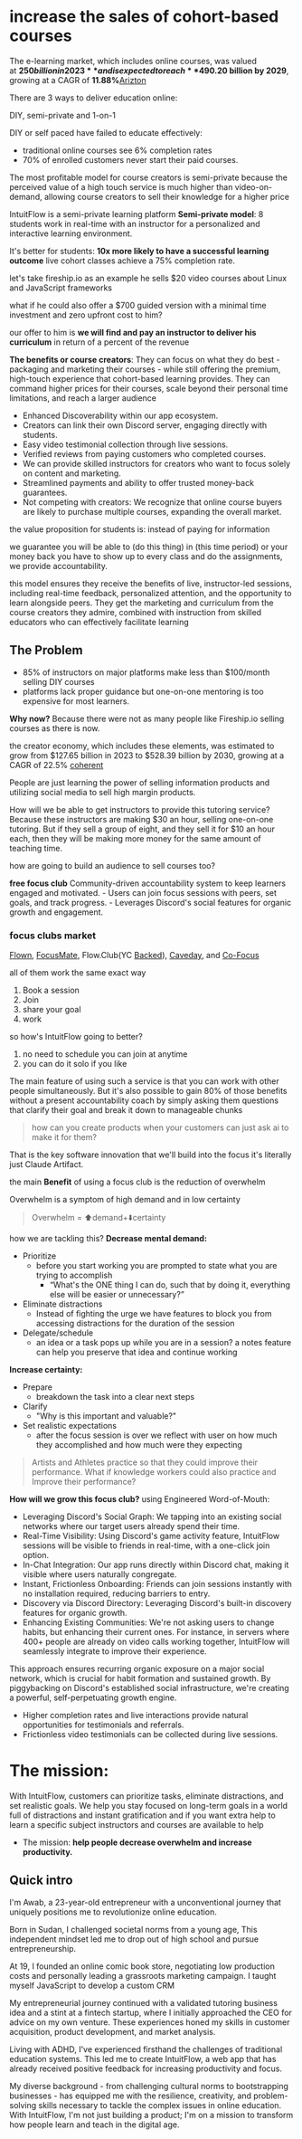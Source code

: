 # increase the sales of cohort-based courses

The e-learning market, which includes online courses, was valued at **$250 billion in 2023** and is expected to reach **$490.20 billion by 2029**, growing at a CAGR of **11.88%**[Arizton](https://www.arizton.com/market-reports/e-learning-market-size-2024)

There are 3 ways to deliver education online:

DIY, semi-private and 1-on-1

DIY or self paced have failed to educate effectively:
- traditional online courses see 6% completion rates
- 70% of enrolled customers never start their paid courses.

The most profitable model for course creators is semi-private because the perceived value of a high touch service is much higher than video-on-demand, allowing course creators to sell their knowledge for a higher price

IntuitFlow is a semi-private learning platform
**Semi-private model**: 8 students work in real-time with an instructor for a personalized and interactive learning environment.

It's better for students: **10x more likely to have a successful learning outcome**
live cohort classes achieve a 75% completion rate.

let's take fireship.io as an example he sells $20 video courses about Linux and JavaScript frameworks

what if he could also offer a $700 guided version with a minimal time investment and zero upfront cost to him?

our offer to him is
**we will find and pay an instructor to deliver his curriculum** in return of a percent of the revenue

**The benefits or course creators**:
They can focus on what they do best - packaging and marketing their courses - while still offering the premium, high-touch experience that cohort-based learning provides. They can command higher prices for their courses, scale beyond their personal time limitations, and reach a larger audience

   - Enhanced Discoverability within our app ecosystem.
   - Creators can link their own Discord server, engaging directly with students.
   - Easy video testimonial collection through live sessions.
   - Verified reviews from paying customers who completed courses.
   - We can provide skilled instructors for creators who want to focus solely on content and marketing.
   - Streamlined payments and ability to offer trusted money-back guarantees.
   -  Not competing with creators: We recognize that online course buyers are likely to purchase multiple courses, expanding the overall market.

the value proposition for students is:
instead of paying for information

we guarantee you will be able to (do this thing) in (this time period) or your money back
you have to show up to every class and do the assignments, we provide accountability.

this model ensures they receive the benefits of live, instructor-led sessions, including real-time feedback, personalized attention, and the opportunity to learn alongside peers. They get the marketing and curriculum from the course creators they admire, combined with instruction from skilled educators who can effectively facilitate learning

## The Problem
- 85% of instructors on major platforms make less than $100/month selling DIY courses
- platforms lack proper guidance but one-on-one mentoring is too expensive for most learners.


**Why now?**
Because there were not as many people like Fireship.io selling courses as there is now.

the creator economy, which includes these elements, was estimated to grow from $127.65 billion in 2023 to $528.39 billion by 2030, growing at a CAGR of 22.5% [coherent](https://www.coherentmarketinsights.com/industry-reports/global-creator-economy-market#:~:text=North%20America%3A%20North%20America%20is,by%20influencers%20and%20individual%20creators)

People are just learning the power of selling information products and utilizing social media to sell high margin products.

How will we be able to get instructors to provide this tutoring service?
Because these instructors are making $30 an hour, selling one-on-one tutoring. But if they sell a group of eight, and they sell it for $10 an hour each, then they will be making more money for the same amount of teaching time.

how are going to build an audience to sell courses too?

**free focus club**
 Community-driven accountability system to keep learners engaged and motivated.
      - Users can join focus sessions with peers, set goals, and track progress.
      - Leverages Discord's social features for organic growth and engagement.

### focus clubs market

[Flown](https://flown.com/about/story-and-mission), [FocusMate](https://www.focusmate.com/), Flow.Club(YC [Backed](https://www.ycombinator.com/companies/flow-club)), [Caveday](https://www.caveday.org/), and [Co-Focus](https://www.cofocus.one/)

all of them work the same exact way
1. Book a session
2. Join
3. share your goal
4. work

so how's IntuitFlow going to better?

1. no need to schedule you can join at anytime
2. you can do it solo if you like

The main feature of using such a service is that you can work with other people simultaneously. But it's also possible to gain 80% of those benefits without a present accountability coach
by simply asking them questions that clarify their goal and break it down to manageable chunks

> how can you create products when your customers can just ask ai to make it for them?

That is the key software innovation that we'll build into the focus it's literally just Claude Artifact.

the main **Benefit** of using a focus club is the reduction of overwhelm

Overwhelm is a symptom of high demand and in low certainty

>Overwhelm =  ⬆️demand+⬇️certainty

how we are tackling this?
**Decrease mental demand:**
   - Prioritize
	   - before you start working you are prompted to state what you are trying to accomplish
		   - “What's the ONE thing I can do, such that by doing it, everything else will be easier or unnecessary?”
   - Eliminate distractions
	   - Instead of fighting the urge we have features to block you from accessing distractions for the duration of the session
   - Delegate/schedule
	   - an idea or a task pops up while you are in a session? a notes feature can help you preserve that idea and continue working

**Increase certainty:**
   - Prepare
	   - breakdown the task into a clear next steps
   - Clarify
	   - "Why is this important and valuable?"
   - Set realistic expectations
	   - after the focus session is over we reflect with user on how much they accomplished and how much were they expecting

>Artists and Athletes practice so that they could improve their performance. What if knowledge workers could also practice and Improve their performance?


**How will we grow this focus club?**
using Engineered Word-of-Mouth:
   - Leveraging Discord's Social Graph: We tapping into an existing social networks where our target users already spend their time.
   - Real-Time Visibility: Using Discord's game activity feature, IntuitFlow sessions will be visible to friends in real-time, with a one-click join option.
   - In-Chat Integration: Our app runs directly within Discord chat, making it visible where users naturally congregate.
   - Instant, Frictionless Onboarding: Friends can join sessions instantly with no installation required, reducing barriers to entry.
   - Discovery via Discord Directory: Leveraging Discord's built-in discovery features for organic growth.
   - Enhancing Existing Communities: We're not asking users to change habits, but enhancing their current ones. For instance, in servers where 400+ people are already on video calls working together, IntuitFlow will seamlessly integrate to improve their experience.

   This approach ensures recurring organic exposure on a major social network, which is crucial for habit formation and sustained growth. By piggybacking on Discord's established social infrastructure, we're creating a powerful, self-perpetuating growth engine.

   - Higher completion rates and live interactions provide natural opportunities for testimonials and referrals.
   - Frictionless video testimonials can be collected during live sessions.

# The mission:
With IntuitFlow, customers can prioritize tasks, eliminate distractions, and set realistic goals. We help you stay focused on long-term goals in a world full of distractions and instant gratification and if you want extra help to learn a specific subject instructors and courses are available to help
- The mission: **help people decrease overwhelm and increase productivity.**

## Quick intro
I'm Awab, a 23-year-old entrepreneur with a unconventional journey that uniquely positions me to revolutionize online education.

Born in Sudan, I challenged societal norms from a young age, This independent mindset led me to drop out of high school and pursue entrepreneurship.

At 19, I founded an online comic book store, negotiating low production costs and personally leading a grassroots marketing campaign. I taught myself JavaScript to develop a custom CRM

My entrepreneurial journey continued with a validated tutoring business idea and a stint at a fintech startup, where I initially approached the CEO for advice on my own venture. These experiences honed my skills in customer acquisition, product development, and market analysis.

Living with ADHD, I've experienced firsthand the challenges of traditional education systems. This led me to create IntuitFlow, a web app that has already received positive feedback for increasing productivity and focus.

My diverse background - from challenging cultural norms to bootstrapping businesses - has equipped me with the resilience, creativity, and problem-solving skills necessary to tackle the complex issues in online education. 
With IntuitFlow, I'm not just building a product; I'm on a mission to transform how people learn and teach in the digital age.
